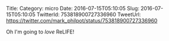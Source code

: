 Title: 
Category: micro
Date: 2016-07-15T05:10:05
Slug: 2016-07-15T05:10:05
TwitterId: 753818900727336960
TweetUrl: https://twitter.com/mark_philpot/status/753818900727336960

Oh I'm going to *love* ReLIFE!